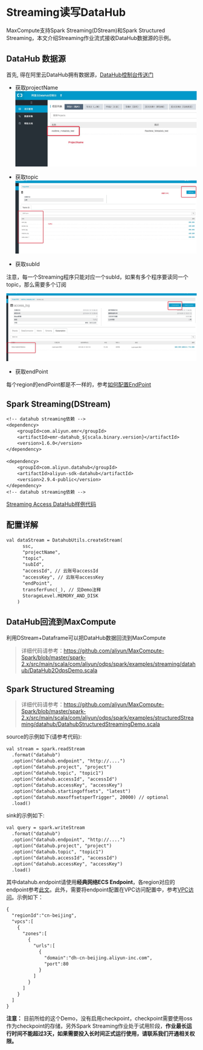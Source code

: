 # Streaming读写DataHub
MaxCompute支持Spark Streaming(DStream)和Spark Structured Streaming，本文介绍Streaming作业流式接收DataHub数据源的示例。

## DataHub 数据源

首先, 得在阿里云DataHub拥有数据源，[DataHub控制台传送门](https://datahub.console.aliyun.com/datahub)

* 获取projectName
![image1](../../resources/datahub-1.jpg)

* 获取topic
![image2](../../resources/datahub-2.jpg)

* 获取subId

注意，每一个Streaming程序只能对应一个subId，如果有多个程序要读同一个topic，那么需要多个订阅

![image3](../../resources/datahub-3.jpg)

* 获取endPoint

每个region的endPoint都是不一样的，参考[如何配置EndPoint](https://help.aliyun.com/document_detail/47442.html?spm=5176.11065259.1996646101.searchclickresult.4a6e46e8r26UYT)

## Spark Streaming(DStream)

```
<!-- datahub streaming依赖 -->
<dependency>
    <groupId>com.aliyun.emr</groupId>
    <artifactId>emr-datahub_${scala.binary.version}</artifactId>
    <version>1.6.0</version>
</dependency>

<dependency>
    <groupId>com.aliyun.datahub</groupId>
    <artifactId>aliyun-sdk-datahub</artifactId>
    <version>2.9.4-public</version>
</dependency>
<!-- datahub streaming依赖 -->
```

[Streaming Access DataHub样例代码](https://github.com/aliyun/MaxCompute-Spark/blob/master/spark-2.x/src/main/scala/com/aliyun/odps/spark/examples/streaming/datahub/DataHubStreamingDemo.scala)

## 配置详解

```
val dataStream = DatahubUtils.createStream(
      ssc,
      "projectName",
      "topic",
      "subId",
      "accessId", // 云账号accessId
      "accessKey", // 云账号accessKey
      "endPoint",
      transferFunc(_), // 见Demo注释
      StorageLevel.MEMORY_AND_DISK
    )
```

## DataHub回流到MaxCompute
利用DStream+Dataframe可以把DataHub数据回流到MaxCompute

> 详细代码请参考：https://github.com/aliyun/MaxCompute-Spark/blob/master/spark-2.x/src/main/scala/com/aliyun/odps/spark/examples/streaming/datahub/DataHub2OdpsDemo.scala


## Spark Structured Streaming
> 详细代码请参考：https://github.com/aliyun/MaxCompute-Spark/blob/master/spark-2.x/src/main/scala/com/aliyun/odps/spark/examples/structuredStreaming/datahub/DatahubStructuredStreamingDemo.scala

source的示例如下(请参考代码):
```
val stream = spark.readStream
  .format("datahub")
  .option("datahub.endpoint", "http://....")
  .option("datahub.project", "project")
  .option("datahub.topic", "topic1")
  .option("datahub.accessId", "accessId")
  .option("datahub.accessKey", "accessKey")
  .option("datahub.startingoffsets", "latest")
  .option("datahub.maxoffsetsperTrigger", 20000) // optional
  .load()
```

sink的示例如下:
```
val query = spark.writeStream
  .format("datahub")
  .option("datahub.endpoint", "http://....")
  .option("datahub.project", "project")
  .option("datahub.topic", "topic1")
  .option("datahub.accessId", "accessId")
  .option("datahub.accessKey", "accessKey")
  .load()
```

其中datahub.endpoint请使用**经典网络ECS Endpoint**，各region对应的endpoint参考[此文](https://help.aliyun.com/document_detail/47442.html#h2-datahub-1)。此外，需要将endpoint配置在VPC访问配置中，参考[VPC访问](https://github.com/aliyun/MaxCompute-Spark/wiki/09.-VPC-Access%E6%96%87%E6%A1%A3%E8%AF%B4%E6%98%8E)。示例如下：
```
{
  "regionId":"cn-beijing",
  "vpcs":[
    {
      "zones":[
        {
          "urls":[
            {
              "domain":"dh-cn-beijing.aliyun-inc.com",
              "port":80
            }
          ]
        }
      ]
    }
  ]
}
```

**注意：** 目前所给的这个Demo，没有启用checkpoint，checkpoint需要使用oss作为checkpoint的存储，另外Spark Streaming作业处于试用阶段，**作业最长运行时间不能超过3天，如果需要投入长时间正式运行使用，请联系我们开通相关权限。**
